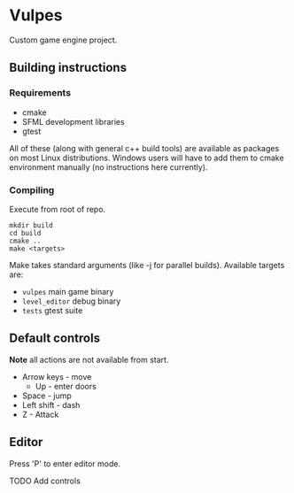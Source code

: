 # Vulpes
Custom game engine project.

## Building instructions

### Requirements
- cmake
- SFML development libraries
- gtest

All of these (along with general c++ build tools) are available as packages on most Linux distributions. Windows users will have to add them to cmake environment manually (no instructions here currently).

### Compiling

Execute from root of repo.

    mkdir build
    cd build
    cmake ..
    make <targets>

Make takes standard arguments (like -j for parallel builds). Available targets are:
- `vulpes` main game binary
- `level_editor` debug binary
- `tests` gtest suite

## Default controls

**Note** all actions are not available from start.

- Arrow keys - move
    - Up - enter doors
- Space - jump
- Left shift - dash
- Z - Attack

## Editor

Press 'P' to enter editor mode.

TODO Add controls
